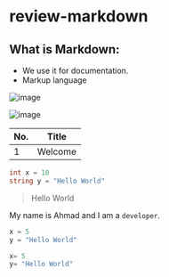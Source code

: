 # review-markdown

## What is Markdown:
* We use it for documentation.
* Markup language

![image](https://unionlakeveterinaryhospital.com/wp-content/uploads/2021/04/ULVH-cat-behavior-shutterstock_260112914.jpeg)


![image](https://media-cldnry.s-nbcnews.com/image/upload/newscms/2021_26/3487828/210630-stock-cat-bed-ew-245p.jpg)


|No.|Title|
|---|---|
|1|Welcome|

```csharp
int x = 10
string y = "Hello World"
```
> Hello World

My name is Ahmad and I am a `developer`.



```javascript
x = 5
y = "Hello World"
```

```python
x= 5
y= "Hello World"
```

